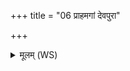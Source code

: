 +++
title = "06 प्राहमगां देवपुरा"

+++
<details><summary>मूलम् (WS)</summary>

प्राहमगां देवपुरा य एवास्मि स एव सन् ।  
यो मा कश्चाभिदासति स प्रजापतिमृच्छतु ॥ ६ ॥
</details>
